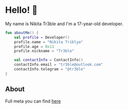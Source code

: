 # Hello! 👋

My name is Nikita Tr3ble and I'm a 17-year-old developer.
 
```kotlin
fun aboutMe() {
    val profile = Developer()
    profile.name = "Nikita Triblya"
    profile.age = 0x11
    profile.nickname = "Tr3ble"

    val contactInfo = ContactInfo()
    contactInfo.email = "tr3ble@outlook.com"
    contactInfo.telegram = "@tr3ble"
}
```


## About

Full meta you can find [here](https://t.me/tr3blemeta/133)
